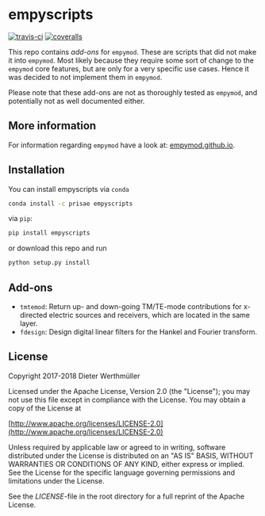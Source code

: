 # empyscripts

[![travis-ci](https://travis-ci.org/empymod/empyscripts.png?branch=master)](https://travis-ci.org/empymod/empyscripts/)
[![coveralls](https://coveralls.io/repos/github/empymod/empyscripts/badge.svg?branch=master)](https://coveralls.io/github/empymod/empyscripts?branch=master)

This repo contains *add-ons* for `empymod`. These are scripts that did not make
it into `empymod`. Most likely because they require some sort of change to the
`empymod` core features, but are only for a very specific use cases. Hence it
was decided to not implement them in `empymod`.

Please note that these add-ons are not as thoroughly tested as `empymod`, and
potentially not as well documented either.


## More information

For information regarding `empymod` have a look at:
[empymod.github.io](https://empymod.github.io).


## Installation

You can install empyscripts via `conda`

```bash
conda install -c prisae empyscripts
```

via `pip`:

```bash
pip install empyscripts
```

or download this repo and run

```bash
python setup.py install
```


## Add-ons

- `tmtemod`: Return up- and down-going TM/TE-mode contributions for x-directed
  electric sources and receivers, which are located in the same layer.
- `fdesign`: Design digital linear filters for the Hankel and Fourier
  transform.


## License

Copyright 2017-2018 Dieter Werthmüller

Licensed under the Apache License, Version 2.0 (the "License"); you may not use
this file except in compliance with the License.  You may obtain a copy of the
License at

[http://www.apache.org/licenses/LICENSE-2.0](http://www.apache.org/licenses/LICENSE-2.0)

Unless required by applicable law or agreed to in writing, software distributed
under the License is distributed on an "AS IS" BASIS, WITHOUT WARRANTIES OR
CONDITIONS OF ANY KIND, either express or implied.  See the License for the
specific language governing permissions and limitations under the License.

See the *LICENSE*-file in the root directory for a full reprint of the Apache
License.
